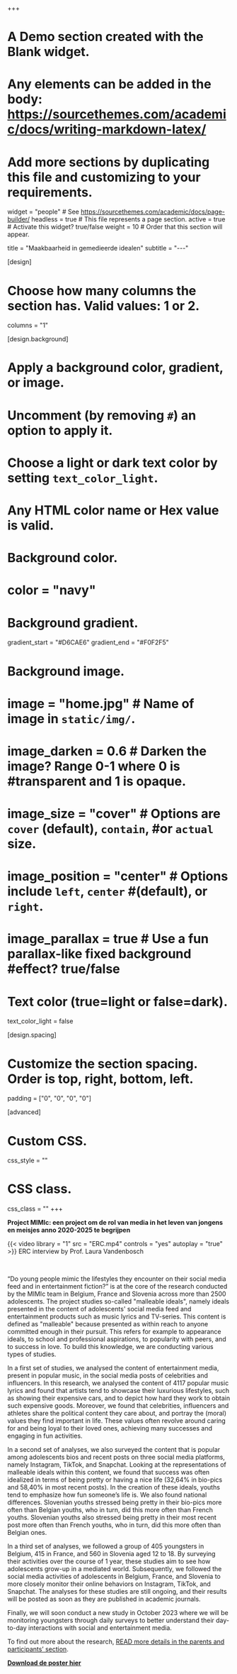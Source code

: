 +++
# A Demo section created with the Blank widget.
# Any elements can be added in the body: https://sourcethemes.com/academic/docs/writing-markdown-latex/
# Add more sections by duplicating this file and customizing to your requirements.

widget = "people"  # See https://sourcethemes.com/academic/docs/page-builder/
headless = true  # This file represents a page section.
active = true  # Activate this widget? true/false
weight = 10  # Order that this section will appear.

title = "Maakbaarheid in gemedieerde idealen"
subtitle = "---"

[design]
  # Choose how many columns the section has. Valid values: 1 or 2.
  columns = "1"

[design.background]
  # Apply a background color, gradient, or image.
  #   Uncomment (by removing `#`) an option to apply it.
  #   Choose a light or dark text color by setting `text_color_light`.
  #   Any HTML color name or Hex value is valid.

  # Background color.
  # color = "navy"
  
  # Background gradient.
  gradient_start = "#D6CAE6"
  gradient_end = "#F0F2F5"
  
  # Background image.
# image = "home.jpg"  # Name of image in `static/img/`.
# image_darken = 0.6  # Darken the image? Range 0-1 where 0 is #transparent and 1 is opaque.
# image_size = "cover"  #  Options are `cover` (default), `contain`, #or `actual` size.
# image_position = "center"  # Options include `left`, `center` #(default), or `right`.
# image_parallax = true  # Use a fun parallax-like fixed background #effect? true/false

  # Text color (true=light or false=dark).
  text_color_light = false

[design.spacing]
  # Customize the section spacing. Order is top, right, bottom, left.
  padding = ["0", "0", "0", "0"]

[advanced]
 # Custom CSS. 
 css_style = ""
 
 # CSS class.
 css_class = ""
+++

**Project MIMIc: een project om de rol van media in het leven van jongens en meisjes anno 2020-2025 te begrijpen**

{{< video library = "1" src = "ERC.mp4" controls = "yes" autoplay = "true" >}}
ERC interview by Prof. Laura Vandenbosch

<br>

“Do young people mimic the lifestyles they encounter on their social media feed and in entertainment fiction?” is at the core of the research conducted by the MIMIc team in Belgium, France and Slovenia across more than 2500 adolescents. The project studies so-called "malleable ideals", namely ideals presented in the content of adolescents' social media feed and entertainment products such as music lyrics and TV-series. This content is defined as "malleable" because presented as within reach to anyone committed enough in their pursuit. This refers for example to appearance ideals, to school and professional aspirations, to popularity with peers, and to success in love. To build this knowledge, we are conducting various types of studies.

In a first set of studies, we analysed the content of entertainment media, present in popular music, in the social media posts of celebrities and influencers. In this research, we analysed the content of 4117 popular music lyrics and found that artists tend to showcase their luxurious lifestyles, such as showing their expensive cars, and to depict how hard they work to obtain such expensive goods. Moreover, we found that celebrities, influencers and athletes share the political content they care about, and portray the (moral) values they find important in life. These values often revolve around caring for and being loyal to their loved ones, achieving many successes and engaging in fun activities.

In a second set of analyses, we also surveyed the content that is popular among adolescents bios and recent posts on three social media platforms, namely Instagram, TikTok, and Snapchat. Looking at the representations of malleable ideals within this content, we found that success was often idealized in terms of being pretty or having a nice life (32,64% in bio-pics and 58,40% in most recent posts). In the creation of these ideals, youths tend to emphasize how fun someone’s life is. We also found national differences. Slovenian youths stressed being pretty in their bio-pics more often than Belgian youths, who in turn, did this more often than French youths. Slovenian youths also stressed being pretty in their most recent post more often than French youths, who in turn, did this more often than Belgian ones.

In a third set of analyses, we followed a group of 405 youngsters in Belgium, 415 in France, and 560 in Slovenia aged 12 to 18. By surveying their activities over the course of 1 year, these studies aim to see how adolescents grow-up in a mediated world. Subsequently, we followed the social media activities of adolescents in Belgium, France, and Slovenia to more closely monitor their online behaviors on Instagram, TikTok, and Snapchat. The analyses for these studies are still ongoing, and their results will be posted as soon as they are published in academic journals.

Finally, we will soon conduct a new study in October 2023 where we will be monitoring youngsters through daily surveys to better understand their day-to-day interactions with social and entertainment media.

To find out more about the research, [READ more details in the parents and participants’ section](http://www.projectmimic.eu/parents/).

<a href="/img/poster_NL.pdf" tabindex="-1"><strong>Download de poster hier</strong></a>